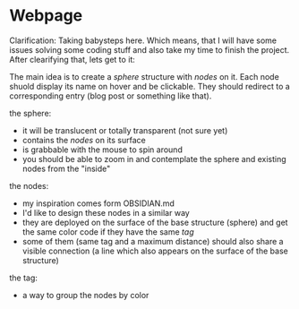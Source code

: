 # Webpage
Clarification: Taking babysteps here. Which means, that I will have some issues solving some coding stuff and also take my time to finish the project. 
After clearifying that, lets get to it:

The main idea is to create a *sphere* structure with *nodes* on it. Each node shuold display its name on hover and be clickable. They should redirect to a corresponding entry (blog post or something like that).

the sphere:
- it will be translucent or totally transparent (not sure yet)
- contains the *nodes* on its surface
- is grabbable with the mouse to spin around
- you should be able to zoom in and contemplate the sphere and existing nodes from the "inside"

the nodes:
- my inspiration comes form OBSIDIAN.md
- I'd like to design these nodes in a similar way
- they are deployed on the surface of the base structure (sphere) and get the same color code if they have the same *tag*
- some of them (same tag and a maximum distance) should also share a visible connection (a line which also appears on the surface of the base structure)

the tag:
- a way to group the nodes by color